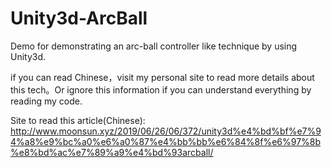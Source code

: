 # Unity3d-ArcBall
Demo for demonstrating an arc-ball controller like technique by using Unity3d.

if you can read Chinese，visit my personal site to read more details about this tech。Or ignore this information if you can understand everything by reading my code.

Site to read this article(Chinese):
http://www.moonsun.xyz/2019/06/26/06/372/unity3d%e4%bd%bf%e7%94%a8%e9%bc%a0%e6%a0%87%e4%bb%bb%e6%84%8f%e6%97%8b%e8%bd%ac%e7%89%a9%e4%bd%93arcball/
